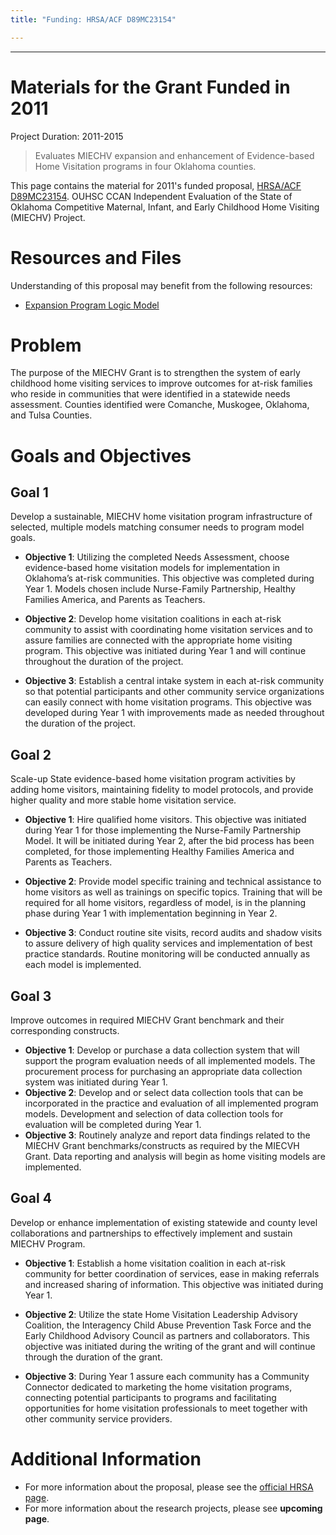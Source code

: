```yaml
---
title: "Funding: HRSA/ACF D89MC23154"

---
```


***

# Materials for the Grant Funded in 2011

Project Duration: 2011-2015

> Evaluates MIECHV expansion and enhancement of Evidence-based Home Visitation programs in four Oklahoma counties.

This page contains the material for 2011's funded proposal, [HRSA/ACF D89MC23154](https://perf-data.hrsa.gov/mchb/DGISReports/Abstract/AbstractDetails.aspx?Source=TVIS&GrantNo=D89MC23154&FY=2012).
OUHSC CCAN Independent Evaluation of the State of Oklahoma Competitive Maternal, Infant, and Early Childhood Home Visiting (MIECHV) Project. 

# Resources and Files
Understanding of this proposal may benefit from the following resources: 

 * [Expansion Program Logic Model](./funding_2011a_logic_model.png)

# Problem
The purpose of the MIECHV Grant is to strengthen the system of early childhood home visiting services to improve outcomes for at-risk families who reside in communities that were identified in a statewide needs assessment. Counties identified were Comanche, Muskogee, Oklahoma, and Tulsa Counties.

# Goals and Objectives

## Goal 1
Develop a sustainable, MIECHV home visitation program infrastructure of selected, multiple models matching consumer needs to program model goals.

 * **Objective 1**: Utilizing the completed Needs Assessment, choose evidence-based home visitation models for implementation in Oklahoma’s at-risk communities. This objective was completed during Year 1. Models chosen include Nurse-Family Partnership, Healthy Families America, and Parents as Teachers.
 
 * **Objective 2**: Develop home visitation coalitions in each at-risk community to assist with coordinating home visitation services and to assure families are connected with the appropriate home visiting program. This objective was initiated during Year 1 and will continue throughout the duration of the project.
 
 * **Objective 3**: Establish a central intake system in each at-risk community so that potential participants and other community service organizations can easily connect with home visitation programs. This objective was developed during Year 1 with improvements made as needed throughout the duration of the project.

 
## Goal 2
Scale-up State evidence-based home visitation program activities by adding home visitors, maintaining fidelity to model protocols, and provide higher quality and more stable home visitation service.

 * **Objective 1**: Hire qualified home visitors. This objective was initiated during Year 1 for those implementing the Nurse-Family Partnership Model. It will be initiated during Year 2, after the bid process has been completed, for those implementing Healthy Families America and Parents as Teachers.
 
 * **Objective 2**: Provide model specific training and technical assistance to home visitors as well as trainings on specific topics. Training that will be required for all home visitors, regardless of model, is in the planning phase during Year 1 with implementation beginning in Year 2.
 
 * **Objective 3**: Conduct routine site visits, record audits and shadow visits to assure delivery of high quality services and implementation of best practice standards. Routine monitoring will be conducted annually as each model is implemented.


## Goal 3
Improve outcomes in required MIECHV Grant benchmark and their corresponding constructs.

 * **Objective 1**: Develop or purchase a data collection system that will support the program evaluation needs of all implemented models. The procurement process for purchasing an appropriate data collection system was initiated during Year 1.
 * **Objective 2**: Develop and or select data collection tools that can be incorporated in the practice and evaluation of all implemented program models. Development and selection of data collection tools for evaluation will be completed during Year 1.
 * **Objective 3**: Routinely analyze and report data findings related to the MIECHV Grant benchmarks/constructs as required by the MIECVH Grant. Data reporting and analysis will begin as home visiting models are implemented.

## Goal 4
Develop or enhance implementation of existing statewide and county level collaborations and partnerships to effectively implement and sustain MIECHV Program.

 * **Objective 1**: Establish a home visitation coalition in each at-risk community for better coordination of services, ease in making referrals and increased sharing of information. This objective was initiated during Year 1.
 
 * **Objective 2**: Utilize the state Home Visitation Leadership Advisory Coalition, the Interagency Child Abuse Prevention Task Force and the Early Childhood Advisory Council as partners and collaborators. This objective was initiated during the writing of the grant and will continue through the duration of the grant.
 
 * **Objective 3**: During Year 1 assure each community has a Community Connector dedicated to marketing the home visitation programs, connecting potential participants to programs and facilitating opportunities for home visitation professionals to meet together with other community service providers.
 
# Additional Information
 * For more information about the proposal, please see the
[official HRSA page](https://perf-data.hrsa.gov/mchb/DGISReports/Abstract/AbstractDetails.aspx?Source=TVIS&GrantNo=D89MC23154&FY=2012).
 * For more information about the research projects, please see **upcoming page**.
